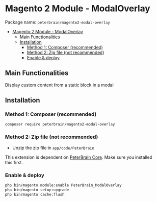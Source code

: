# Magento 2 Module - ModalOverlay

Package name: `peterbrain/magento2-modal-overlay`

- [Magento 2 Module - ModalOverlay](#magento-2-module---modaloverlay)
  - [Main Functionalities](#main-functionalities)
  - [Installation](#installation)
    - [Method 1: Composer (recommended)](#method-1-composer-recommended)
    - [Method 2: Zip file (not recommended)](#method-2-zip-file-not-recommended)
    - [Enable & deploy](#enable--deploy)

## Main Functionalities

Display custom content from a static block in a modal

## Installation

### Method 1: Composer (recommended)

```bash
composer require peterbrain/magento2-modal-overlay
```

### Method 2: Zip file (not recommended)

- Unzip the zip file in `app/code/PeterBrain`

This extension is dependent on [PeterBrain Core](https://github.com/PeterBrain/magento2-peterbrain-core). Make sure you installed this first.

### Enable & deploy

```bash
php bin/magento module:enable PeterBrain_ModalOverlay
php bin/magento setup:upgrade
php bin/magento cache:flush
```
